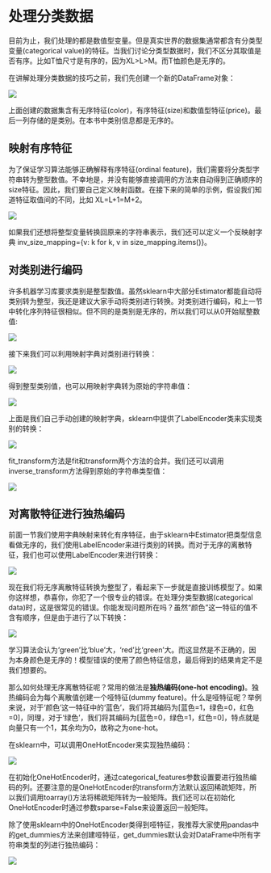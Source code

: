 # 处理分类数据



目前为止，我们处理的都是数值型变量。但是真实世界的数据集通常都含有分类型变量(categorical value)的特征。当我们讨论分类型数据时，我们不区分其取值是否有序。比如T恤尺寸是有序的，因为XL>L>M。而T恤颜色是无序的。



在讲解处理分类数据的技巧之前，我们先创建一个新的DataFrame对象：





![](https://ooo.0o0.ooo/2016/06/22/576a864c41ff4.png)


上面创建的数据集含有无序特征(color)，有序特征(size)和数值型特征(price)。最后一列存储的是类别。在本书中类别信息都是无序的。


## 映射有序特征



为了保证学习算法能够正确解释有序特征(ordinal feature)，我们需要将分类型字符串转为整型数值。不幸地是，并没有能够直接调用的方法来自动得到正确顺序的size特征。因此，我们要自己定义映射函数。在接下来的简单的示例，假设我们知道特征取值间的不同，比如 XL=L+1=M+2。




![](https://ooo.0o0.ooo/2016/06/22/576a898ee07cd.png)




如果我们还想将整型变量转换回原来的字符串表示，我们还可以定义一个反映射字典 inv_size_mapping={v: k for k, v in size_mapping.items()}。


## 对类别进行编码







许多机器学习库要求类别是整型数值。虽然sklearn中大部分Estimator都能自动将类别转为整型，我还是建议大家手动将类别进行转换。对类别进行编码，和上一节中转化序列特征很相似。但不同的是类别是无序的，所以我们可以从0开始赋整数值:



![](https://ooo.0o0.ooo/2016/06/22/576b37f3e8ea8.png)


接下来我们可以利用映射字典对类别进行转换：


![](https://ooo.0o0.ooo/2016/06/22/576b38356b4e1.png)


得到整型类别值，也可以用映射字典转为原始的字符串值：

![](https://ooo.0o0.ooo/2016/06/22/576b38c2b4b0e.png)



上面是我们自己手动创建的映射字典，sklearn中提供了LabelEncoder类来实现类别的转换：

![](https://ooo.0o0.ooo/2016/06/22/576b39344545c.png)



fit_transform方法是fit和transform两个方法的合并。我们还可以调用inverse_transform方法得到原始的字符串类型值：



![](https://ooo.0o0.ooo/2016/06/22/576b399a0fe55.png)




## 对离散特征进行独热编码

前面一节我们使用字典映射来转化有序特征，由于sklearn中Estimator把类型信息看做无序的，我们使用LabelEncoder来进行类别的转换。而对于无序的离散特征，我们也可以使用LabelEncoder来进行转换：


![](https://ooo.0o0.ooo/2016/06/22/576b3af4ee4cc.png)

现在我们将无序离散特征转换为整型了，看起来下一步就是直接训练模型了。如果你这样想，恭喜你，你犯了一个很专业的错误。在处理分类型数据(categorical data)时，这是很常见的错误。你能发现问题所在吗？虽然“颜色”这一特征的值不含有顺序，但是由于进行了以下转换：

![](https://ooo.0o0.ooo/2016/06/22/576b3bb04ba79.png)

学习算法会认为‘green’比‘blue’大，‘red’比‘green’大。而这显然是不正确的，因为本身颜色是无序的！模型错误的使用了颜色特征信息，最后得到的结果肯定不是我们想要的。



那么如何处理无序离散特征呢？常用的做法是**独热编码(one-hot encoding)**。独热编码会为每个离散值创建一个哑特征(dummy feature)。什么是哑特征呢？举例来说，对于‘颜色’这一特征中的‘蓝色’，我们将其编码为[蓝色=1，绿色=0，红色=0]，同理，对于‘绿色’，我们将其编码为[蓝色=0，绿色=1，红色=0]，特点就是向量只有一个1，其余均为0，故称之为one-hot。

在sklearn中，可以调用OneHotEncoder来实现独热编码：

![](https://ooo.0o0.ooo/2016/06/22/576b3e13f04b1.png)


在初始化OneHotEncoder时，通过categorical_features参数设置要进行独热编码的列。还要注意的是OneHotEncoder的transform方法默认返回稀疏矩阵，所以我们调用toarray()方法将稀疏矩阵转为一般矩阵。我们还可以在初始化OneHotEncoder时通过参数sparse=False来设置返回一般矩阵。


除了使用sklearn中的OneHotEncoder类得到哑特征，我推荐大家使用pandas中的get_dummies方法来创建哑特征，get_dummies默认会对DataFrame中所有字符串类型的列进行独热编码：

![](https://ooo.0o0.ooo/2016/06/22/576b3f50a76fc.png)















